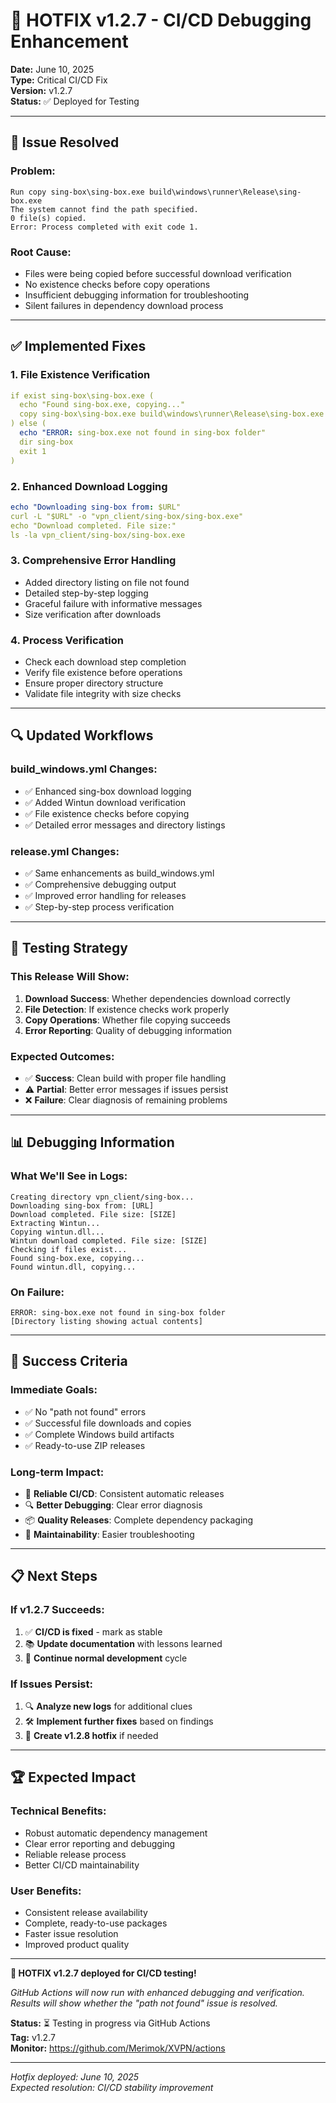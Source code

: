 # 🔧 HOTFIX v1.2.7 - CI/CD Debugging Enhancement

**Date:** June 10, 2025  
**Type:** Critical CI/CD Fix  
**Version:** v1.2.7  
**Status:** ✅ Deployed for Testing

---

## 🐛 **Issue Resolved**

### **Problem:**
```
Run copy sing-box\sing-box.exe build\windows\runner\Release\sing-box.exe
The system cannot find the path specified.
0 file(s) copied.
Error: Process completed with exit code 1.
```

### **Root Cause:**
- Files were being copied before successful download verification
- No existence checks before copy operations
- Insufficient debugging information for troubleshooting
- Silent failures in dependency download process

---

## ✅ **Implemented Fixes**

### 1. **File Existence Verification**
```yaml
if exist sing-box\sing-box.exe (
  echo "Found sing-box.exe, copying..."
  copy sing-box\sing-box.exe build\windows\runner\Release\sing-box.exe
) else (
  echo "ERROR: sing-box.exe not found in sing-box folder"
  dir sing-box
  exit 1
)
```

### 2. **Enhanced Download Logging**
```yaml
echo "Downloading sing-box from: $URL"
curl -L "$URL" -o "vpn_client/sing-box/sing-box.exe"
echo "Download completed. File size:"
ls -la vpn_client/sing-box/sing-box.exe
```

### 3. **Comprehensive Error Handling**
- Added directory listing on file not found
- Detailed step-by-step logging
- Graceful failure with informative messages
- Size verification after downloads

### 4. **Process Verification**
- Check each download step completion
- Verify file existence before operations
- Ensure proper directory structure
- Validate file integrity with size checks

---

## 🔍 **Updated Workflows**

### **build_windows.yml Changes:**
- ✅ Enhanced sing-box download logging
- ✅ Added Wintun download verification
- ✅ File existence checks before copying
- ✅ Detailed error messages and directory listings

### **release.yml Changes:**
- ✅ Same enhancements as build_windows.yml
- ✅ Comprehensive debugging output
- ✅ Improved error handling for releases
- ✅ Step-by-step process verification

---

## 🧪 **Testing Strategy**

### **This Release Will Show:**
1. **Download Success**: Whether dependencies download correctly
2. **File Detection**: If existence checks work properly
3. **Copy Operations**: Whether file copying succeeds
4. **Error Reporting**: Quality of debugging information

### **Expected Outcomes:**
- ✅ **Success**: Clean build with proper file handling
- ⚠️ **Partial**: Better error messages if issues persist
- ❌ **Failure**: Clear diagnosis of remaining problems

---

## 📊 **Debugging Information**

### **What We'll See in Logs:**
```
Creating directory vpn_client/sing-box...
Downloading sing-box from: [URL]
Download completed. File size: [SIZE]
Extracting Wintun...
Copying wintun.dll...
Wintun download completed. File size: [SIZE]
Checking if files exist...
Found sing-box.exe, copying...
Found wintun.dll, copying...
```

### **On Failure:**
```
ERROR: sing-box.exe not found in sing-box folder
[Directory listing showing actual contents]
```

---

## 🎯 **Success Criteria**

### **Immediate Goals:**
- ✅ No "path not found" errors
- ✅ Successful file downloads and copies
- ✅ Complete Windows build artifacts
- ✅ Ready-to-use ZIP releases

### **Long-term Impact:**
- 🚀 **Reliable CI/CD**: Consistent automatic releases
- 🔍 **Better Debugging**: Clear error diagnosis
- 📦 **Quality Releases**: Complete dependency packaging
- 🔧 **Maintainability**: Easier troubleshooting

---

## 📋 **Next Steps**

### **If v1.2.7 Succeeds:**
1. ✅ **CI/CD is fixed** - mark as stable
2. 📚 **Update documentation** with lessons learned
3. 🎉 **Continue normal development** cycle

### **If Issues Persist:**
1. 🔍 **Analyze new logs** for additional clues
2. 🛠️ **Implement further fixes** based on findings
3. 🔄 **Create v1.2.8 hotfix** if needed

---

## 🏆 **Expected Impact**

### **Technical Benefits:**
- Robust automatic dependency management
- Clear error reporting and debugging
- Reliable release process
- Better CI/CD maintainability

### **User Benefits:**
- Consistent release availability
- Complete, ready-to-use packages
- Faster issue resolution
- Improved product quality

---

**🔧 HOTFIX v1.2.7 deployed for CI/CD testing!**

*GitHub Actions will now run with enhanced debugging and verification. Results will show whether the "path not found" issue is resolved.*

**Status:** ⏳ Testing in progress via GitHub Actions  
**Tag:** v1.2.7  
**Monitor:** https://github.com/Merimok/XVPN/actions

---

*Hotfix deployed: June 10, 2025*  
*Expected resolution: CI/CD stability improvement*
